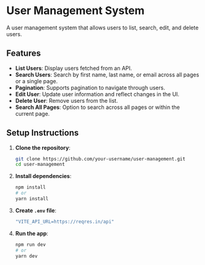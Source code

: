 # User Management System

A user management system that allows users to list, search, edit, and delete users.

## Features

- **List Users**: Display users fetched from an API.
- **Search Users**: Search by first name, last name, or email across all pages or a single page.
- **Pagination**: Supports pagination to navigate through users.
- **Edit User**: Update user information and reflect changes in the UI.
- **Delete User**: Remove users from the list.
- **Search All Pages**: Option to search across all pages or within the current page.

## Setup Instructions

1. **Clone the repository**:
    ```bash
    git clone https://github.com/your-username/user-management.git
    cd user-management
    ```

2. **Install dependencies**:
    ```bash
    npm install
    # or
    yarn install
    ```

3. **Create `.env` file**:
    ```bash
    "VITE_API_URL=https://reqres.in/api"
    ```

4. **Run the app**:
    ```bash
    npm run dev
    # or
    yarn dev
    ```